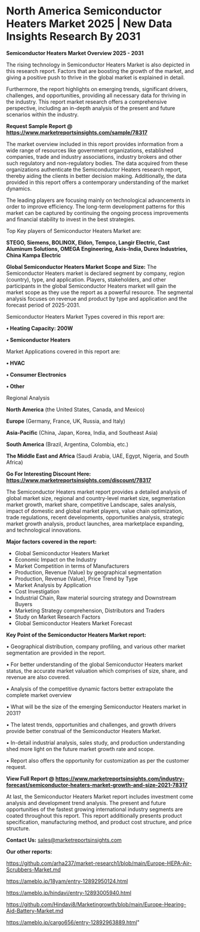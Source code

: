 # North America Semiconductor Heaters Market 2025 | New Data Insights Research By 2031

<Strong> Semiconductor Heaters Market Overview 2025 - 2031</strong>

The rising technology in Semiconductor Heaters Market is also depicted in this research report. Factors that are boosting the growth of the market, and giving a positive push to thrive in the global market is explained in detail.

Furthermore, the report highlights on emerging trends, significant drivers, challenges, and opportunities, providing all necessary data for thriving in the industry. This report market research offers a comprehensive perspective, including an in-depth analysis of the present and future scenarios within the industry.

<strong>Request Sample Report @ <a href=https://www.marketreportsinsights.com/sample/78317>https://www.marketreportsinsights.com/sample/78317</a></strong>

The market overview included in this report provides information from a wide range of resources like government organizations, established companies, trade and industry associations, industry brokers and other such regulatory and non-regulatory bodies. The data acquired from these organizations authenticate the Semiconductor Heaters research report, thereby aiding the clients in better decision making. Additionally, the data provided in this report offers a contemporary understanding of the market dynamics.

The leading players are focusing mainly on technological advancements in order to improve efficiency. The long-term development patterns for this market can be captured by continuing the ongoing process improvements and financial stability to invest in the best strategies.

Top Key players of Semiconductor Heaters Market are:

<strong>STEGO, Siemens, BOLINOX, Eldon, Tempco, Langir Electric, Cast Aluminum Solutions, OMEGA Engineering, Axis-India, Durex Industries, China Kampa Electric</strong>

<strong><b>Global Semiconductor Heaters Market Scope and Size:</b></strong>
The Semiconductor Heaters market is declared segment by company, region (country), type, and application. Players, stakeholders, and other participants in the global Semiconductor Heaters market will gain the market scope as they use the report as a powerful resource. The segmental analysis focuses on revenue and product by type and application and the forecast period of 2025-2031.

Semiconductor Heaters Market Types covered in this report are:

<strong>• Heating Capacity: 200W

• Semiconductor Heaters</strong>

Market Applications covered in this report are:

<strong>• HVAC

• Consumer Electronics

• Other</strong> 

Regional Analysis

<strong>North America</strong> (the United States, Canada, and Mexico)

<strong>Europe</strong> (Germany, France, UK, Russia, and Italy)

<strong>Asia-Pacific</strong> (China, Japan, Korea, India, and Southeast Asia)

<strong>South America</strong> (Brazil, Argentina, Colombia, etc.)

<strong>The Middle East and Africa</strong> (Saudi Arabia, UAE, Egypt, Nigeria, and South Africa)

<strong>Go For Interesting Discount Here: <a href=https://www.marketreportsinsights.com/discount/78317>https://www.marketreportsinsights.com/discount/78317</a></strong>

The Semiconductor Heaters market report provides a detailed analysis of global market size, regional and country-level market size, segmentation market growth, market share, competitive Landscape, sales analysis, impact of domestic and global market players, value chain optimization, trade regulations, recent developments, opportunities analysis, strategic market growth analysis, product launches, area marketplace expanding, and technological innovations.

<strong><b>Major factors covered in the report:</b></strong>
<ul>
  <li>Global Semiconductor Heaters Market </li>
  <li>Economic Impact on the Industry</li>
  <li>Market Competition in terms of Manufacturers</li>
  <li>Production, Revenue (Value) by geographical segmentation</li>
  <li>Production, Revenue (Value), Price Trend by Type</li>
  <li>Market Analysis by Application</li>
  <li>Cost Investigation</li>
  <li>Industrial Chain, Raw material sourcing strategy and Downstream Buyers</li>
  <li>Marketing Strategy comprehension, Distributors and Traders</li>
  <li>Study on Market Research Factors</li>
  <li>Global Semiconductor Heaters Market Forecast</li>
</ul>

<strong><b>Key Point of the Semiconductor Heaters Market report:</b></strong>

• Geographical distribution, company profiling, and various other market segmentation are provided in the report.

• For better understanding of the global Semiconductor Heaters market status, the accurate market valuation which comprises of size, share, and revenue are also covered.

• Analysis of the competitive dynamic factors better extrapolate the complete market overview

• What will be the size of the emerging Semiconductor Heaters market in 2031?

• The latest trends, opportunities and challenges, and growth drivers provide better construal of the Semiconductor Heaters Market.

• In-detail industrial analysis, sales study, and production understanding shed more light on the future market growth rate and scope.

• Report also offers the opportunity for customization as per the customer request.

<strong><b>View Full Report @ <a href=https://www.marketreportsinsights.com/industry-forecast/semiconductor-heaters-market-growth-and-size-2021-78317>https://www.marketreportsinsights.com/industry-forecast/semiconductor-heaters-market-growth-and-size-2021-78317</a></b></strong>


At last, the Semiconductor Heaters Market report includes investment come analysis and development trend analysis. The present and future opportunities of the fastest growing international industry segments are coated throughout this report. This report additionally presents product specification, manufacturing method, and product cost structure, and price structure.

<strong>Contact Us:</strong>
sales@marketreportsinsights.com

<strong>Our other reports:</strong>

<a href=https://github.com/arha237/market-research1/blob/main/Europe-HEPA-Air-Scrubbers-Market.md>https://github.com/arha237/market-research1/blob/main/Europe-HEPA-Air-Scrubbers-Market.md</a>

<a href=https://ameblo.jp/18yam/entry-12892950124.html>https://ameblo.jp/18yam/entry-12892950124.html</a>

<a href=https://ameblo.jp/hindavi/entry-12893005940.html>https://ameblo.jp/hindavi/entry-12893005940.html</a>

<a href=https://github.com/Hindavi8/Marketingrowth/blob/main/Europe-Hearing-Aid-Battery-Market.md>https://github.com/Hindavi8/Marketingrowth/blob/main/Europe-Hearing-Aid-Battery-Market.md</a>

<a href=https://ameblo.jp/cargo656/entry-12892963889.html>https://ameblo.jp/cargo656/entry-12892963889.html</a>"
